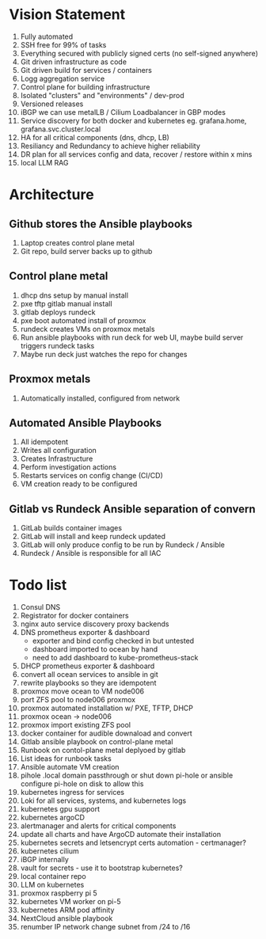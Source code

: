 # Vision Statement
1. Fully automated
1. SSH free for 99% of tasks
1. Everything secured with publicly signed certs (no self-signed anywhere)
1. Git driven infrastructure as code
1. Git driven build for services / containers
1. Logg aggregation service
1. Control plane for building infrastructure
1. Isolated "clusters" and "environments" / dev-prod
1. Versioned releases
1. iBGP we can use metalLB / Cilium Loadbalancer in GBP modes
1. Service discovery for both docker and kubernetes eg. grafana.home, grafana.svc.cluster.local
1. HA for all critical components (dns, dhcp, LB)
1. Resiliancy and Redundancy to achieve higher reliability
1. DR plan for all services config and data, recover / restore within x mins
1. local LLM RAG

# Architecture
## Github stores the Ansible playbooks
1. Laptop creates control plane metal
1. Git repo, build server backs up to github

## Control plane metal 
1. dhcp dns setup by manual install
1. pxe tftp gitlab manual install
1. gitlab deploys rundeck
1. pxe boot automated install of proxmox
1. rundeck creates VMs on proxmox metals
1. Run ansible playbooks with run deck for web UI, maybe build server triggers rundeck tasks
1. Maybe run deck just watches the repo for changes 

## Proxmox metals
1. Automatically installed, configured from network

## Automated Ansible Playbooks 
1. All idempotent 
1. Writes all configuration
1. Creates Infrastructure
1. Perform investigation actions
1. Restarts services on config change (CI/CD)
1. VM  creation ready to be configured

## Gitlab vs Rundeck Ansible separation of convern
1. GitLab builds container images
1. GitLab will install and keep rundeck updated
1. GitLab will only produce config to be run by Rundeck / Ansible
1. Rundeck / Ansible is responsible for all IAC

# Todo list 
1. Consul DNS
1. Registrator for docker containers
1. nginx auto service discovery proxy backends
1. DNS prometheus exporter & dashboard 
    - exporter and bind config checked in but untested
    - dashboard imported to ocean by hand
    - need to add dashboard to kube-prometheus-stack
1. DHCP prometheus exporter & dashboard
1. convert all ocean services to ansible in git
1. rewrite playbooks so they are idempotent 
1. proxmox move ocean to VM node006
1. port ZFS pool to node006 proxmox
1. proxmox automated installation w/ PXE, TFTP, DHCP
1. proxmox ocean -> node006
1. proxmox import existing ZFS pool
1. docker container for audible downaload and convert
1. Gitlab ansible playbook on control-plane metal
1. Runbook on contol-plane metal deplyoed by gitlab
1. List ideas for runbook tasks
1. Ansible automate VM creation
1. pihole .local domain passthrough or shut down pi-hole or ansible configure pi-hole on disk to allow this
1. kubernetes ingress for services
1. Loki for all services, systems, and kubernetes logs
1. kubernetes gpu support
1. kubernetes argoCD
1. alertmanager and alerts for critical components
1. update all charts and have ArgoCD automate their installation
1. kubernetes secrets and letsencrypt certs automation - certmanager?
1. kubernetes cilium
1. iBGP internally
1. vault for secrets - use it to bootstrap kubernetes?
1. local container repo
1. LLM on kubernetes
1. proxmox raspberry pi 5
1. kubernetes VM worker on pi-5
1. kubernetes ARM pod affinity
1. NextCloud ansible playbook
1. renumber IP network change subnet from /24 to /16